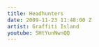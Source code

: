 ```yaml
---
title: Headhunters
date: 2009-11-23 11:48:00 Z
artist: Graffiti Island
youtube: SHtYunNwnQQ
---
```


